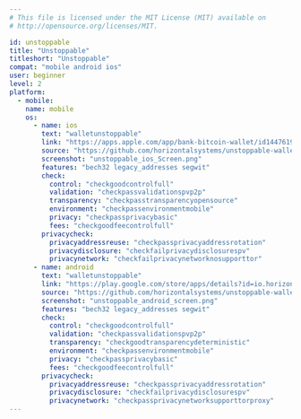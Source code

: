 ```yaml
---
# This file is licensed under the MIT License (MIT) available on
# http://opensource.org/licenses/MIT.

id: unstoppable
title: "Unstoppable"
titleshort: "Unstoppable"
compat: "mobile android ios"
user: beginner
level: 2
platform:
  - mobile:
    name: mobile
    os:
      - name: ios
        text: "walletunstoppable"
        link: "https://apps.apple.com/app/bank-bitcoin-wallet/id1447619907?ls=1"
        source: "https://github.com/horizontalsystems/unstoppable-wallet-ios"
        screenshot: "unstoppable_ios_Screen.png"
        features: "bech32 legacy_addresses segwit"
        check:
          control: "checkgoodcontrolfull"
          validation: "checkpassvalidationspvp2p"
          transparency: "checkpasstransparencyopensource"
          environment: "checkpassenvironmentmobile"
          privacy: "checkpassprivacybasic"
          fees: "checkgoodfeecontrolfull"
        privacycheck:
          privacyaddressreuse: "checkpassprivacyaddressrotation"
          privacydisclosure: "checkfailprivacydisclosurespv"
          privacynetwork: "checkfailprivacynetworknosupporttor"
      - name: android
        text: "walletunstoppable"
        link: "https://play.google.com/store/apps/details?id=io.horizontalsystems.bankwallet"
        source: "https://github.com/horizontalsystems/unstoppable-wallet-android"
        screenshot: "unstoppable_android_screen.png"
        features: "bech32 legacy_addresses segwit"
        check:
          control: "checkgoodcontrolfull"
          validation: "checkpassvalidationspvp2p"
          transparency: "checkgoodtransparencydeterministic"
          environment: "checkpassenvironmentmobile"
          privacy: "checkpassprivacybasic"
          fees: "checkgoodfeecontrolfull"
        privacycheck:
          privacyaddressreuse: "checkpassprivacyaddressrotation"
          privacydisclosure: "checkfailprivacydisclosurespv"
          privacynetwork: "checkpassprivacynetworksupporttorproxy"
---
```

